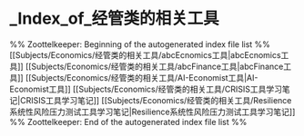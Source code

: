 # _Index_of_经管类的相关工具
%% Zoottelkeeper: Beginning of the autogenerated index file list  %%
 [[Subjects/Economics/经管类的相关工具/abcEcnomics工具|abcEcnomics工具]]
 [[Subjects/Economics/经管类的相关工具/abcFinance工具|abcFinance工具]]
 [[Subjects/Economics/经管类的相关工具/AI-Economist工具|AI-Economist工具]]
 [[Subjects/Economics/经管类的相关工具/CRISIS工具学习笔记|CRISIS工具学习笔记]]
 [[Subjects/Economics/经管类的相关工具/Resilience系统性风险压力测试工具学习笔记|Resilience系统性风险压力测试工具学习笔记]]
%% Zoottelkeeper: End of the autogenerated index file list  %%

